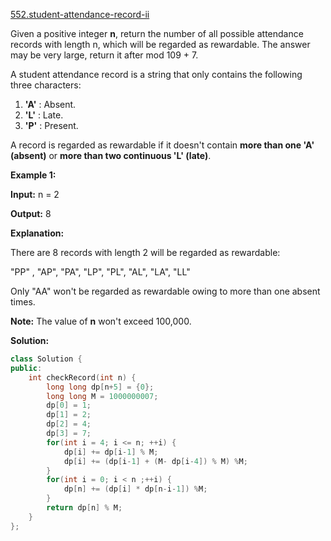 [552.student-attendance-record-ii](https://leetcode.com/problems/student-attendance-record-ii/)  

Given a positive integer **n**, return the number of all possible attendance records with length n, which will be regarded as rewardable. The answer may be very large, return it after mod 109 + 7.

A student attendance record is a string that only contains the following three characters:

1.  **'A'** : Absent.
2.  **'L'** : Late.
3.  **'P'** : Present.

A record is regarded as rewardable if it doesn't contain **more than one 'A' (absent)** or **more than two continuous 'L' (late)**.

**Example 1:**  

  
**Input:** n = 2
  
**Output:** 8 
  
**Explanation:**
  
There are 8 records with length 2 will be regarded as rewardable:
  
"PP" , "AP", "PA", "LP", "PL", "AL", "LA", "LL"
  
Only "AA" won't be regarded as rewardable owing to more than one absent times. 
  

**Note:** The value of **n** won't exceed 100,000.  



**Solution:**  

```cpp
class Solution {
public:
    int checkRecord(int n) {
        long long dp[n+5] = {0};
        long long M = 1000000007;
        dp[0] = 1;
        dp[1] = 2;
        dp[2] = 4;
        dp[3] = 7;
        for(int i = 4; i <= n; ++i) {
            dp[i] += dp[i-1] % M;
            dp[i] += (dp[i-1] + (M- dp[i-4]) % M) %M;
        }
        for(int i = 0; i < n ;++i) {
            dp[n] += (dp[i] * dp[n-i-1]) %M;
        }
        return dp[n] % M;
    }
};
```
      